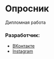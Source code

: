 # Опросник
Дипломная работа


### Разработчик:
* [ВКонтакте](https://vk.com/the_alex_mark)
* [Instagram](https://www.instagram.com/the_alex_mark/)
